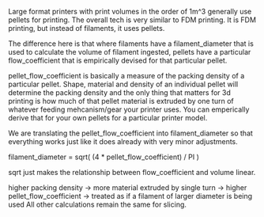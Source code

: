 Large format printers with print volumes in the order of 1m^3 generally use pellets for printing.
The overall tech is very similar to FDM printing.
It is FDM printing, but instead of filaments, it uses pellets.

The difference here is that where filaments have a filament_diameter that is used to calculate
the volume of filament ingested, pellets have a particular flow_coefficient that is empirically
devised for that particular pellet.

pellet_flow_coefficient is basically a measure of the packing density of a particular pellet.
Shape, material and density of an individual pellet will determine the packing density and
the only thing that matters for 3d printing is how much of that pellet material is extruded by
one turn of whatever feeding mehcanism/gear your printer uses. You can emperically derive that
for your own pellets for a particular printer model.

We are translating the pellet_flow_coefficient into filament_diameter so that everything works just like it
does already with very minor adjustments.

filament_diameter = sqrt( (4 \* pellet_flow_coefficient) / PI )

sqrt just makes the relationship between flow_coefficient and volume linear.

higher packing density -> more material extruded by single turn -> higher pellet_flow_coefficient -> treated as if a filament of larger diameter is being used
All other calculations remain the same for slicing.
